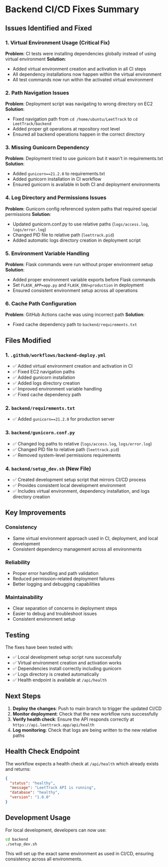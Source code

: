 # Backend CI/CD Fixes Summary

## Issues Identified and Fixed

### 1. **Virtual Environment Usage (Critical Fix)**

**Problem**: CI tests were installing dependencies globally instead of using virtual environment
**Solution**:

- Added virtual environment creation and activation in all CI steps
- All dependency installations now happen within the virtual environment
- All test commands now run within the activated virtual environment

### 2. **Path Navigation Issues**

**Problem**: Deployment script was navigating to wrong directory on EC2
**Solution**:

- Fixed navigation path from `cd /home/ubuntu/LeetTrack` to `cd LeetTrack/backend`
- Added proper git operations at repository root level
- Ensured all backend operations happen in the correct directory

### 3. **Missing Gunicorn Dependency**

**Problem**: Deployment tried to use gunicorn but it wasn't in requirements.txt
**Solution**:

- Added `gunicorn==21.2.0` to requirements.txt
- Added gunicorn installation in CI workflow
- Ensured gunicorn is available in both CI and deployment environments

### 4. **Log Directory and Permissions Issues**

**Problem**: Gunicorn config referenced system paths that required special permissions
**Solution**:

- Updated gunicorn.conf.py to use relative paths (`logs/access.log`, `logs/error.log`)
- Changed PID file to relative path (`leettrack.pid`)
- Added automatic logs directory creation in deployment script

### 5. **Environment Variable Handling**

**Problem**: Flask commands were run without proper environment setup
**Solution**:

- Added proper environment variable exports before Flask commands
- Set `FLASK_APP=app.py` and `FLASK_ENV=production` in deployment
- Ensured consistent environment setup across all operations

### 6. **Cache Path Configuration**

**Problem**: GitHub Actions cache was using incorrect path
**Solution**:

- Fixed cache dependency path to `backend/requirements.txt`

## Files Modified

### 1. `.github/workflows/backend-deploy.yml`

- ✅ Added virtual environment creation and activation in CI
- ✅ Fixed EC2 navigation paths
- ✅ Added gunicorn installation
- ✅ Added logs directory creation
- ✅ Improved environment variable handling
- ✅ Fixed cache dependency path

### 2. `backend/requirements.txt`

- ✅ Added `gunicorn==21.2.0` for production server

### 3. `backend/gunicorn.conf.py`

- ✅ Changed log paths to relative (`logs/access.log`, `logs/error.log`)
- ✅ Changed PID file to relative path (`leettrack.pid`)
- ✅ Removed system-level permissions requirements

### 4. `backend/setup_dev.sh` (New File)

- ✅ Created development setup script that mirrors CI/CD process
- ✅ Provides consistent local development environment
- ✅ Includes virtual environment, dependency installation, and logs directory creation

## Key Improvements

### **Consistency**

- Same virtual environment approach used in CI, deployment, and local development
- Consistent dependency management across all environments

### **Reliability**

- Proper error handling and path validation
- Reduced permission-related deployment failures
- Better logging and debugging capabilities

### **Maintainability**

- Clear separation of concerns in deployment steps
- Easier to debug and troubleshoot issues
- Consistent environment setup

## Testing

The fixes have been tested with:

- ✅ Local development setup script runs successfully
- ✅ Virtual environment creation and activation works
- ✅ Dependencies install correctly including gunicorn
- ✅ Logs directory is created automatically
- ✅ Health endpoint is available at `/api/health`

## Next Steps

1. **Deploy the changes**: Push to main branch to trigger the updated CI/CD
2. **Monitor deployment**: Check that the new workflow runs successfully
3. **Verify health check**: Ensure the API responds correctly at `https://api.leettrack.app/api/health`
4. **Log monitoring**: Check that logs are being written to the new relative paths

## Health Check Endpoint

The workflow expects a health check at `/api/health` which already exists and returns:

```json
{
  "status": "healthy",
  "message": "LeetTrack API is running",
  "database": "healthy",
  "version": "1.0.0"
}
```

## Development Usage

For local development, developers can now use:

```bash
cd backend
./setup_dev.sh
```

This will set up the exact same environment as used in CI/CD, ensuring consistency across all environments.
